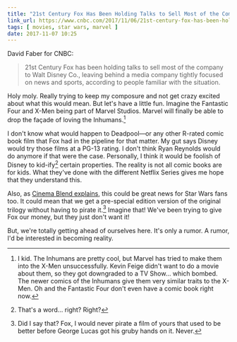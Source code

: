 ```yaml
---
title: "21st Century Fox Has Been Holding Talks to Sell Most of the Company to Disney: Sources | CNBC"
link_url: https://www.cnbc.com/2017/11/06/21st-century-fox-has-been-holding-talks-to-sell-most-of-company-to-disney-sources.html
tags: [ movies, star wars, marvel ]
date: 2017-11-07 10:25
---
```

David Faber for CNBC:

> 21st Century Fox has been holding talks to sell most of the company to Walt Disney Co., leaving behind a media company tightly focused on news and sports, according to people familiar with the situation.

Holy moly. Really trying to keep my composure and not get crazy excited about what this would mean. But let's have a little fun. Imagine the Fantastic Four and X-Men being part of Marvel Studios. Marvel will finally be able to drop the façade of loving the Inhumans.[^inhumans] 

I don't know what would happen to Deadpool—or any other R-rated comic book film that Fox had in the pipeline for that matter. My gut says Disney would try those films at a PG-13 rating. I don't think Ryan Reynolds would do anymore if that were the case. Personally, I think it would be foolish of Disney to kid-ify[^kidify] certain properties. The reality is not all comic books are for kids. What they've done with the different Netflix Series gives me hope that they understand this.

Also, as [Cinema Blend explains](https://www.cinemablend.com/news/1722280/how-a-fox-and-disney-merger-could-directly-affect-star-war), this could be great news for Star Wars fans too. It could mean that we get a pre-special edition version of the original trilogy without having to pirate it.[^it] Imagine that! We've been trying to give Fox our money, but they just don't want it!

But, we're totally getting ahead of ourselves here. It's only a rumor. A rumor, I'd be interested in becoming reality.

[^inhumans]: I kid. The Inhumans are pretty cool, but Marvel has tried to make them into the X-Men unsuccessfully. Kevin Feige didn't want to do a movie about them, so they got downgraded to a TV Show… which bombed. The newer comics of the Inhumans give them very similar traits to the X-Men. Oh and the Fantastic Four don't even have a comic book right now.

[^it]: Did I say that? Fox, I would never pirate a film of yours that used to be better before George Lucas got his gruby hands on it. Never.

[^kidify]: That's a word… right? Right?